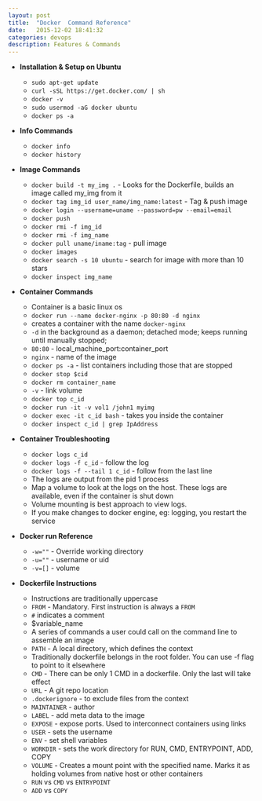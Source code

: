 ```yaml
---
layout: post
title:  "Docker  Command Reference"
date:   2015-12-02 18:41:32
categories: devops
description: Features & Commands
---
```


* __Installation & Setup on Ubuntu__
  * `sudo apt-get update`
  * `curl -sSL https://get.docker.com/ | sh`
  * `docker -v`
  * `sudo usermod -aG docker ubuntu`
  * `docker ps -a`

* __Info Commands__
  * `docker info`
  * `docker history`

* __Image Commands__
  * `docker build -t my_img .` - Looks for the Dockerfile, builds an image called my_img from it
  * `docker tag img_id user_name/img_name:latest` - Tag & push image
  * `docker login --username=uname --password=pw --email=email`
  * `docker push`
  * `docker rmi -f img_id`
  * `docker rmi -f img_name`
  * `docker pull uname/iname:tag` - pull image
  * `docker images`
  * `docker search -s 10 ubuntu` - search for image with more than 10 stars
  * `docker inspect img_name`

* __Container Commands__
  * Container is a basic linux os
  * `docker run --name docker-nginx -p 80:80 -d nginx`
  * creates a container with the name `docker-nginx`
  * `-d` in the background as a daemon; detached mode; keeps running until manually stopped;
  * `80:80` - local_machine_port:container_port
  * `nginx` - name of the image
  * `docker ps -a` - list containers including those that are stopped
  * `docker stop $cid`
  * `docker rm container_name`
  * `-v` - link volume
  * `docker top c_id`
  * `docker run -it -v vol1 /john1 myimg`
  * `docker exec -it c_id bash` - takes you inside the container
  * `docker inspect c_id | grep IpAddress`

* __Container Troubleshooting__
  * `docker logs c_id`
  * `docker logs -f c_id` - follow the log
  * `docker logs -f --tail 1 c_id` - follow from the last line
  * The logs are output from the pid 1 process
  * Map a volume to look at the logs on the host. These logs are available, even if the container is shut down
  * Volume mounting is best approach to view logs.
  * If you make changes to docker engine, eg: logging, you restart the service

* __Docker run Reference__
  * `-w=""` - Override working directory
  * `-u=""` - username or uid
  * `-v=[]` - volume

* __Dockerfile Instructions__
  * Instructions are traditionally uppercase
  * `FROM` - Mandatory. First instruction is always a `FROM`
  * `#` indicates a comment
  * $variable_name
  * A series of commands a user could call on the command line to assemble an image
  * `PATH` - A local directory, which defines the context
  * Traditionally dockerfile belongs in the root folder. You can use -f flag to point to it elsewhere
  * `CMD` - There can be only 1 CMD in a dockerfile. Only the last will take effect
  * `URL` - A git repo location
  * `.dockerignore` - to exclude files from the context
  * `MAINTAINER` - author
  * `LABEL` - add meta data to the image
  * `EXPOSE` - expose ports. Used to interconnect containers using links
  * `USER` - sets the username
  * `ENV` - set shell variables
  * `WORKDIR` - sets the work directory for RUN, CMD, ENTRYPOINT, ADD, COPY
  * `VOLUME` - Creates a mount point with the specified name. Marks it as holding volumes from native host or other containers
  * `RUN` vs `CMD` vs `ENTRYPOINT`
  * `ADD` vs `COPY`
